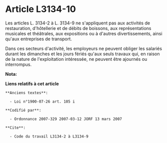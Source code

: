 # Article L3134-10

Les articles L. 3134-2 à L. 3134-9 ne s'appliquent pas aux activités de restauration, d'hôtellerie et de débits de boissons,
aux représentations musicales et théâtrales, aux expositions ou à d'autres divertissements, ainsi qu'aux entreprises de
transport.

Dans ces secteurs d'activité, les employeurs ne peuvent obliger les salariés durant les dimanches et les jours fériés qu'aux
seuls travaux qui, en raison de la nature de l'exploitation intéressée, ne peuvent être ajournés ou interrompus.

**Nota:**



**Liens relatifs à cet article**

	**Anciens textes**:

	  - Loi n°1900-07-26 art. 105 i

	**Codifié par**:

	  - Ordonnance 2007-329 2007-03-12 JORF 13 mars 2007

	**Cite**:

	  - Code du travail L3134-2 à L3134-9
